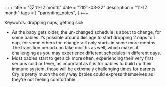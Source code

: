 +++
title = "🐭 11-12 month"
date = "2021-03-22"
description = "11-12 month"
tags = [
    "parenting_notes",
]
+++

Keywords: dropping naps, getting sick

* As the baby gets older, the un-changed schedule is about to change, for some babies it’s possible around this age to start dropping 2 naps to 1 nap, for some others the change will only starts in some more months. The transition period can take months as well, which makes it challenging as you may experience different schedules in different days.
* Most babies start to get sick more often, experiencing their very first serious cold or fever, as important as it is for babies to build up their immune system, those will be extremely challenging times for parents. Cry is pretty much the only way babies could express themselves as they’re not feeling comfortable.